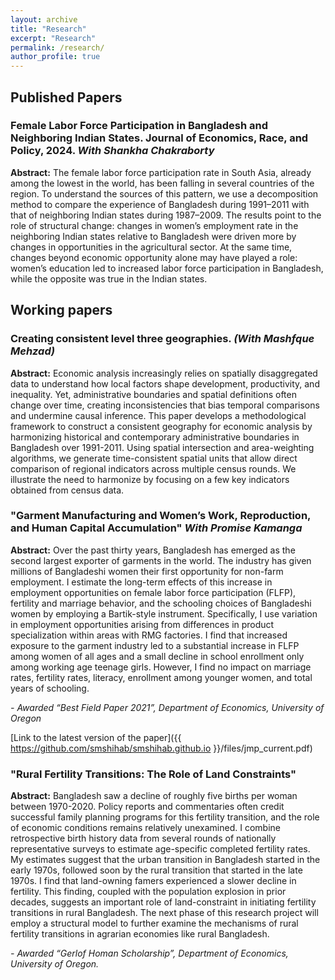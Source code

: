 ```yaml
---
layout: archive
title: "Research"
excerpt: "Research"
permalink: /research/
author_profile: true
---
```

## Published Papers
### Female Labor Force Participation in Bangladesh and Neighboring Indian States. Journal of Economics, Race, and Policy, 2024. *With Shankha Chakraborty*

**Abstract:** The female labor force participation rate in South Asia, already among the lowest in the world, has been falling in several countries of the region. To understand the sources of this pattern, we use a decomposition method to compare the experience of Bangladesh during 1991–2011 with that of neighboring Indian states during 1987–2009. The results point to the role of structural change: changes in women’s employment rate in the neighboring Indian states relative to Bangladesh were driven more by changes in opportunities in the agricultural sector. At the same time, changes beyond economic opportunity alone may have played a role: women’s education led to increased labor force participation in Bangladesh, while the opposite was true in the Indian states.

## Working papers

### Creating consistent level three geographies. *(With Mashfque Mehzad)*

**Abstract:** Economic analysis increasingly relies on spatially disaggregated data to understand how local factors shape development, productivity, and inequality. Yet, administrative boundaries and spatial definitions often change over time, creating inconsistencies that bias temporal comparisons and undermine causal inference. This paper develops a methodological framework to construct a consistent geography for economic analysis by harmonizing historical and contemporary administrative boundaries in Bangladesh over 1991-2011. Using spatial intersection and area-weighting algorithms, we generate time-consistent spatial units that allow direct comparison of regional indicators across multiple census rounds. We illustrate the need to harmonize by focusing on a few key indicators obtained from census data.

### "Garment Manufacturing and Women’s Work, Reproduction, and Human Capital Accumulation" *With Promise Kamanga*

**Abstract:** Over the past thirty years, Bangladesh has emerged as the second largest exporter of garments in the world. The industry has given millions of Bangladeshi women their first opportunity for non-farm employment. I estimate the long-term effects of this increase in employment opportunities on female labor force participation (FLFP), fertility and marriage behavior, and the schooling choices of Bangladeshi women by employing a Bartik-style instrument. Specifically, I use variation in employment opportunities arising from differences in product specialization within areas with RMG factories. I find that increased exposure to the garment industry led to a substantial increase in FLFP among women of all ages and a small decline in school enrollment only among working age teenage girls. However, I find no impact on marriage rates, fertility rates, literacy, enrollment among younger women, and total years of schooling.

*- Awarded “Best Field Paper 2021”, Department of Economics, University of Oregon*

[Link to the latest version of the paper]({{ https://github.com/smshihab/smshihab.github.io }}/files/jmp_current.pdf)

### "Rural Fertility Transitions: The Role of Land Constraints"

**Abstract:** Bangladesh saw a decline of roughly five births per woman between 1970-2020. Policy reports and commentaries often credit successful family planning programs for this fertility transition, and the role of economic conditions remains relatively unexamined. I combine retrospective birth history data from several rounds of nationally representative surveys to estimate age-specific completed fertility rates. My estimates suggest that the urban transition in Bangladesh started in the early 1970s, followed soon by the rural transition that started in the late 1970s. I find that land-owning famers experienced a slower decline in fertility. This finding, coupled with the population explosion in prior decades, suggests an important role of land-constraint in initiating fertility transitions in rural Bangladesh. The next phase of this research project will employ a structural model to further examine the mechanisms of rural fertility transitions in agrarian economies like rural Bangladesh.

*- Awarded “Gerlof Homan Scholarship”, Department of Economics, University of Oregon.*

